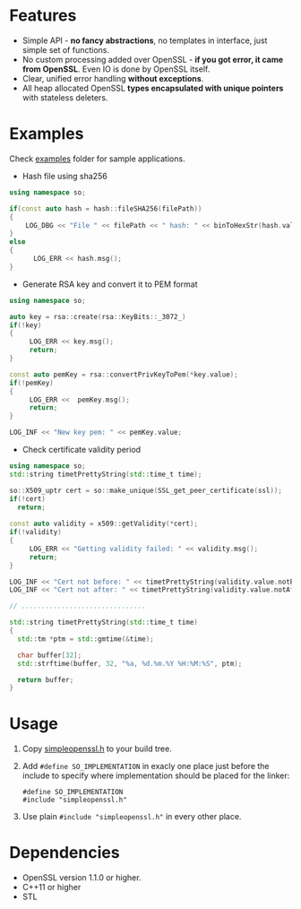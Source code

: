 # Features
* Simple API - **no fancy abstractions**, no templates in interface, just simple set of functions.
* No custom processing added over OpenSSL - **if you got error, it came from OpenSSL**. Even IO is done by OpenSSL itself.
* Clear, unified error handling **without exceptions**.
* All heap allocated OpenSSL **types encapsulated with unique pointers** with stateless deleters.

# Examples
Check [examples](https://raw.githubusercontent.com/severalgh/simpleopenssl/master/examples) folder for sample applications.

* Hash file using sha256
```cpp
using namespace so;

if(const auto hash = hash::fileSHA256(filePath))
{
    LOG_DBG << "File " << filePath << " hash: " << binToHexStr(hash.value);
}
else
{
      LOG_ERR << hash.msg();
}

```
* Generate RSA key and convert it to PEM format
```cpp
using namespace so;

auto key = rsa::create(rsa::KeyBits::_3072_)
if(!key)
{
     LOG_ERR << key.msg();
     return;
}

const auto pemKey = rsa::convertPrivKeyToPem(*key.value);
if(!pemKey)
{
     LOG_ERR <<  pemKey.msg();
     return;
}

LOG_INF << "New key pem: " << pemKey.value;
```
* Check certificate validity period
```cpp
using namespace so;
std::string timetPrettyString(std::time_t time);

so::X509_uptr cert = so::make_unique(SSL_get_peer_certificate(ssl));
if(!cert)
  return;
  
const auto validity = x509::getValidity(*cert);
if(!validity)
{
     LOG_ERR << "Getting validity failed: " << validity.msg();
     return;
}

LOG_INF << "Cert not before: " << timetPrettyString(validity.value.notBefore);
LOG_INF << "Cert not after: " << timetPrettyString(validity.value.notAfter);

// ...............................

std::string timetPrettyString(std::time_t time)
{
  std::tm *ptm = std::gmtime(&time);

  char buffer[32];
  std::strftime(buffer, 32, "%a, %d.%m.%Y %H:%M:%S", ptm);

  return buffer;
}
```

# Usage
1. Copy [simpleopenssl.h](https://raw.githubusercontent.com/severalgh/simpleopenssl/master/include/simpleopenssl/simpleopenssl.h) to your build tree.
2. Add ```#define SO_IMPLEMENTATION``` in exacly one place just before the include to specify where implementation should be placed for the linker:

    ```
    #define SO_IMPLEMENTATION
    #include "simpleopenssl.h"
    ```
    
3. Use plain ```#include "simpleopenssl.h"``` in every other place.
 
# Dependencies
* OpenSSL version 1.1.0 or higher.
* C++11 or higher
* STL

